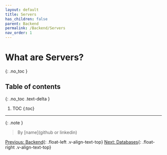 ```yaml
---
layout: default
title: Servers
has_children: false
parent: Backend
permalink: /Backend/Servers
nav_order: 1
---
```


# What are Servers?
{: .no_toc }

## Table of contents
{: .no_toc .text-delta }

1. TOC
{:toc}

---

{: .note }
> By [name](github or linkedin)

[Previous: Backend](Backend){: .float-left .v-align-text-top}
[Next: Databases](Databases){: .float-right .v-align-text-top}
